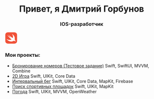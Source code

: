 <h1 align="center">Привет, я Дмитрий Горбунов</h1>
<h3 align="center">IOS-разработчик</h3> 
<img src="https://raw.githubusercontent.com/devicons/devicon/master/icons/swift/swift-original.svg" alt="swift" width="40" height="40"/> </a> </p>

<h3 align="left">Мои проекты:</h3>

- [Бронирование номеров (Тестовое задание)](https://github.com/DmitryGorbunow/TourBooking) Swift, SwiftUI, MVVM, Combine
- [2D Игра](https://github.com/DmitryGorbunow/PlaneGame) Swift, UIKit, Core Data
- [Интервальный бег](https://github.com/DmitryGorbunow/IntervalRunning) Swift, UIKit, Core Data, MapKit, Firebase
- [Поиск спортивных площадок](https://github.com/DmitryGorbunow/SearchSportsGrounds) Swift, UIKit, MapKit
- [Погода](https://github.com/DmitryGorbunow/Weather-App) Swift, UIKit, MVVM, OpenWeather








